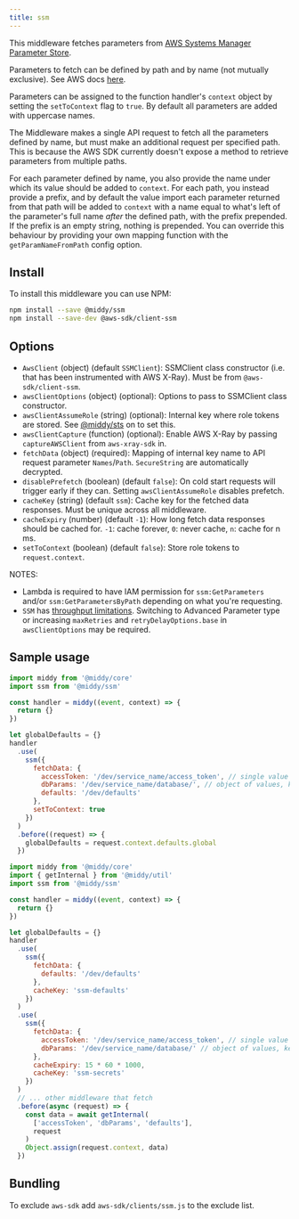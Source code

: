 ```yaml
---
title: ssm
---
```


This middleware fetches parameters from [AWS Systems Manager Parameter Store](https://docs.aws.amazon.com/systems-manager/latest/userguide/systems-manager-paramstore.html).

Parameters to fetch can be defined by path and by name (not mutually exclusive). See AWS docs [here](https://aws.amazon.com/blogs/mt/organize-parameters-by-hierarchy-tags-or-amazon-cloudwatch-events-with-amazon-ec2-systems-manager-parameter-store/).

Parameters can be assigned to the function handler's `context` object by setting the `setToContext` flag to `true`. By default all parameters are added with uppercase names.

The Middleware makes a single API request to fetch all the parameters defined by name, but must make an additional request per specified path. This is because the AWS SDK currently doesn't expose a method to retrieve parameters from multiple paths.

For each parameter defined by name, you also provide the name under which its value should be added to `context`. For each path, you instead provide a prefix, and by default the value import each parameter returned from that path will be added to `context` with a name equal to what's left of the parameter's full name _after_ the defined path, with the prefix prepended. If the prefix is an empty string, nothing is prepended. You can override this behaviour by providing your own mapping function with the `getParamNameFromPath` config option.

## Install

To install this middleware you can use NPM:

```bash npm2yarn
npm install --save @middy/ssm
npm install --save-dev @aws-sdk/client-ssm
```

## Options

- `AwsClient` (object) (default `SSMClient`): SSMClient class constructor (i.e. that has been instrumented with AWS X-Ray). Must be from `@aws-sdk/client-ssm`.
- `awsClientOptions` (object) (optional): Options to pass to SSMClient class constructor.
- `awsClientAssumeRole` (string) (optional): Internal key where role tokens are stored. See [@middy/sts](/docs/middlewares/sts) on to set this.
- `awsClientCapture` (function) (optional): Enable AWS X-Ray by passing `captureAWSClient` from `aws-xray-sdk` in.
- `fetchData` (object) (required): Mapping of internal key name to API request parameter `Names`/`Path`. `SecureString` are automatically decrypted.
- `disablePrefetch` (boolean) (default `false`): On cold start requests will trigger early if they can. Setting `awsClientAssumeRole` disables prefetch.
- `cacheKey` (string) (default `ssm`): Cache key for the fetched data responses. Must be unique across all middleware.
- `cacheExpiry` (number) (default `-1`): How long fetch data responses should be cached for. `-1`: cache forever, `0`: never cache, `n`: cache for n ms.
- `setToContext` (boolean) (default `false`): Store role tokens to `request.context`.

NOTES:

- Lambda is required to have IAM permission for `ssm:GetParameters` and/or `ssm:GetParametersByPath` depending on what you're requesting.
- `SSM` has [throughput limitations](https://docs.aws.amazon.com/general/latest/gr/ssm.html). Switching to Advanced Parameter type or increasing `maxRetries` and `retryDelayOptions.base` in `awsClientOptions` may be required.

## Sample usage

```javascript
import middy from '@middy/core'
import ssm from '@middy/ssm'

const handler = middy((event, context) => {
  return {}
})

let globalDefaults = {}
handler
  .use(
    ssm({
      fetchData: {
        accessToken: '/dev/service_name/access_token', // single value
        dbParams: '/dev/service_name/database/', // object of values, key for each path
        defaults: '/dev/defaults'
      },
      setToContext: true
    })
  )
  .before((request) => {
    globalDefaults = request.context.defaults.global
  })
```

```javascript
import middy from '@middy/core'
import { getInternal } from '@middy/util'
import ssm from '@middy/ssm'

const handler = middy((event, context) => {
  return {}
})

let globalDefaults = {}
handler
  .use(
    ssm({
      fetchData: {
        defaults: '/dev/defaults'
      },
      cacheKey: 'ssm-defaults'
    })
  )
  .use(
    ssm({
      fetchData: {
        accessToken: '/dev/service_name/access_token', // single value
        dbParams: '/dev/service_name/database/' // object of values, key for each path
      },
      cacheExpiry: 15 * 60 * 1000,
      cacheKey: 'ssm-secrets'
    })
  )
  // ... other middleware that fetch
  .before(async (request) => {
    const data = await getInternal(
      ['accessToken', 'dbParams', 'defaults'],
      request
    )
    Object.assign(request.context, data)
  })
```

## Bundling

To exclude `aws-sdk` add `aws-sdk/clients/ssm.js` to the exclude list.
